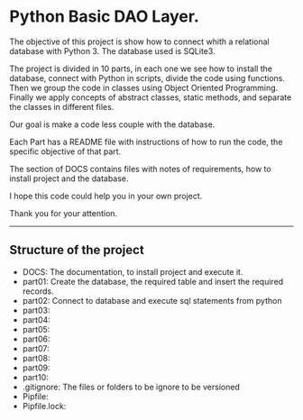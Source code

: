 # Python Basic DAO Layer.


The objective of this project is show how to connect whith a relational database with Python 3. The database used is SQLite3.

The project is divided in  10 parts, in each one we see how to install the database, connect with Python in scripts,  divide the code using functions. Then we group the code in classes using Object Oriented Programming. Finally we apply concepts of abstract classes, static methods, and separate the classes in different files.

 Our goal is make a code less couple with the database.

Each Part has a README file with instructions of how to run the code, the specific objective of that part.

The section of DOCS contains files with notes of requirements, how to install project and the database.

I hope this code could help you in your own project.

Thank you for your attention.

---

## Structure of the project

- DOCS: The documentation, to install project and execute it.
- part01: Create the database, the required table and insert the required records.
- part02: Connect to database and execute sql statements from python
- part03: 
- part04: 
- part05: 
- part06: 
- part07: 
- part08: 
- part09: 
- part10: 
- .gitignore: The files or folders to be ignore to be versioned
- Pipfile:
- Pipfile.lock:

